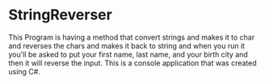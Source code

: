 # StringReverser
This Program is having a method that convert strings and makes it to char and reverses the chars and makes it back to string and when you run it you'll be asked to put your first name, last name, and your birth city and then it will reverse the input. This is a console application that was created using C#.
